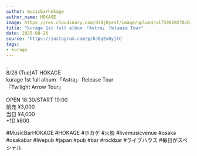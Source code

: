 ```yaml
---
author: musicbarhokage
author_name: HOKAGE
image: https://res.cloudinary.com/ds9j0yzsf/image/upload/v1759820278/DJ6qExOyjtC.jpg
title: "kurage 1st full album 「Astra」 Release Tour"
date: 2025-08-26
source: 'https://instagram.com/p/DJ6qExOyjtC'
tags:
- kurage
---
```

.<br>
8/26 (Tue)AT HOKAGE<br>
kurage 1st full album 「Astra」 Release Tour<br>
『Twilight Arrow Tour』<br>
 <br>
OPEN 18:30/START 19:00<br>
前売 ¥3,000<br>
当日 ¥4,000<br>
+1D ¥600

#MusicBarHOKAGE #HOKAGE #ホカゲ #火影 #livemusicvenue #osaka #osakabar #livepub #japan #pub #bar #rockbar #ライブハウス #毎日がスペシャル